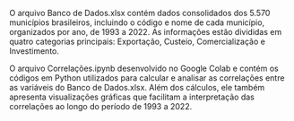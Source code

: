 O arquivo Banco de Dados.xlsx contém dados consolidados dos 5.570 municípios brasileiros, incluindo o código e nome de cada município, organizados por ano, de 1993 a 2022. As informações estão divididas em quatro categorias principais: Exportação, Custeio, Comercialização e Investimento.

O arquivo Correlações.ipynb desenvolvido no Google Colab e contém os códigos em Python utilizados para calcular e analisar as correlações entre as variáveis do Banco de Dados.xlsx. Além dos cálculos, ele também apresenta visualizações gráficas que facilitam a interpretação das correlações ao longo do período de 1993 a 2022.
